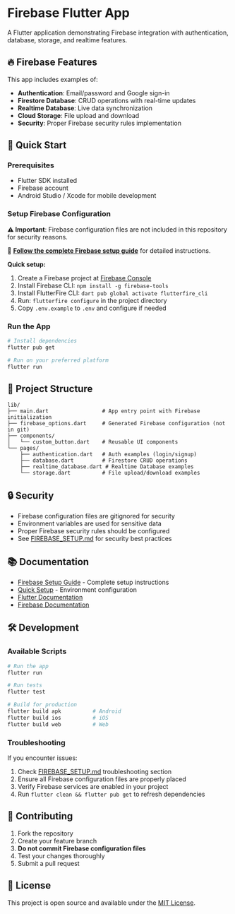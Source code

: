 # Firebase Flutter App

A Flutter application demonstrating Firebase integration with authentication, database, storage, and realtime features.

## 🔥 Firebase Features

This app includes examples of:
- **Authentication**: Email/password and Google sign-in
- **Firestore Database**: CRUD operations with real-time updates
- **Realtime Database**: Live data synchronization
- **Cloud Storage**: File upload and download
- **Security**: Proper Firebase security rules implementation

## 🚀 Quick Start

### Prerequisites
- Flutter SDK installed
- Firebase account
- Android Studio / Xcode for mobile development

### Setup Firebase Configuration

**⚠️ Important**: Firebase configuration files are not included in this repository for security reasons.

📖 **[Follow the complete Firebase setup guide](./FIREBASE_SETUP.md)** for detailed instructions.

**Quick setup:**
1. Create a Firebase project at [Firebase Console](https://console.firebase.google.com/)
2. Install Firebase CLI: `npm install -g firebase-tools`
3. Install FlutterFire CLI: `dart pub global activate flutterfire_cli`
4. Run: `flutterfire configure` in the project directory
5. Copy `.env.example` to `.env` and configure if needed

### Run the App

```bash
# Install dependencies
flutter pub get

# Run on your preferred platform
flutter run
```

## 📁 Project Structure

```
lib/
├── main.dart                 # App entry point with Firebase initialization
├── firebase_options.dart     # Generated Firebase configuration (not in git)
├── components/
│   └── custom_button.dart    # Reusable UI components
└── pages/
    ├── authentication.dart   # Auth examples (login/signup)
    ├── database.dart         # Firestore CRUD operations
    ├── realtime_database.dart # Realtime Database examples
    └── storage.dart          # File upload/download examples
```

## 🔒 Security

- Firebase configuration files are gitignored for security
- Environment variables are used for sensitive data
- Proper Firebase security rules should be configured
- See [FIREBASE_SETUP.md](./FIREBASE_SETUP.md) for security best practices

## 📚 Documentation

- [Firebase Setup Guide](./FIREBASE_SETUP.md) - Complete setup instructions
- [Quick Setup](./SETUP.md) - Environment configuration
- [Flutter Documentation](https://docs.flutter.dev/)
- [Firebase Documentation](https://firebase.google.com/docs)

## 🛠️ Development

### Available Scripts

```bash
# Run the app
flutter run

# Run tests
flutter test

# Build for production
flutter build apk          # Android
flutter build ios          # iOS
flutter build web          # Web
```

### Troubleshooting

If you encounter issues:
1. Check [FIREBASE_SETUP.md](./FIREBASE_SETUP.md) troubleshooting section
2. Ensure all Firebase configuration files are properly placed
3. Verify Firebase services are enabled in your project
4. Run `flutter clean && flutter pub get` to refresh dependencies

## 🤝 Contributing

1. Fork the repository
2. Create your feature branch
3. **Do not commit Firebase configuration files**
4. Test your changes thoroughly
5. Submit a pull request

## 📄 License

This project is open source and available under the [MIT License](LICENSE).
